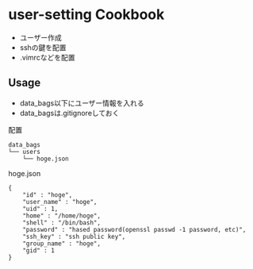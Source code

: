 user-setting Cookbook
=====================
- ユーザー作成
- sshの鍵を配置
- .vimrcなどを配置

Usage
-----
- data_bags以下にユーザー情報を入れる
- data_bagsは.gitignoreしておく

配置
```
data_bags
└── users
    └── hoge.json
```

hoge.json
```
{
    "id" : "hoge",
    "user_name" : "hoge",
    "uid" : 1,
    "home" : "/home/hoge",
    "shell" : "/bin/bash",
    "password" : "hased password(openssl passwd -1 password, etc)",
    "ssh_key" : "ssh public key",
    "group_name" : "hoge",
    "gid" : 1
}
```

